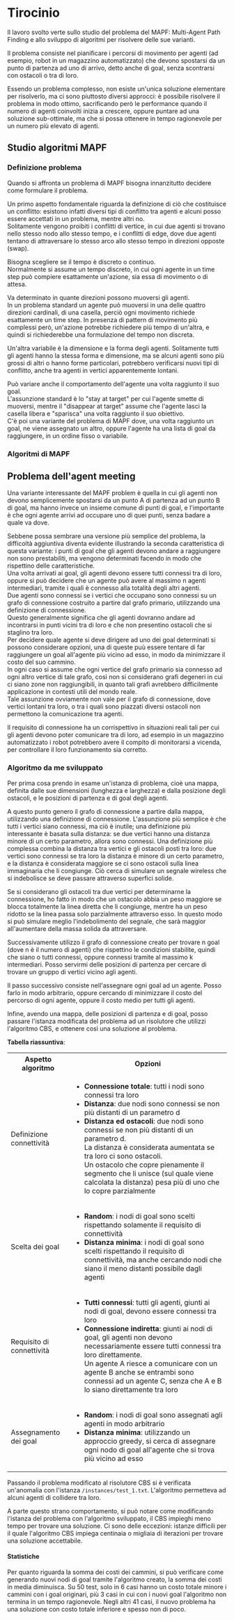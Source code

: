 # Tirocinio

Il lavoro svolto verte sullo studio del problema del MAPF: Multi-Agent Path Finding e allo sviluppo di algoritmi per risolvere delle sue varianti.

Il problema consiste nel pianificare i percorsi di movimento per agenti (ad esempio, robot in un magazzino automatizzato) che devono spostarsi da un punto di partenza ad uno di arrivo, detto anche di goal, senza scontrarsi con ostacoli o tra di loro.

Essendo un problema complesso, non esiste un'unica soluzione elementare per risolverlo, ma ci sono piuttosto diversi approcci: è possibile risolvere il problema in modo ottimo, sacrificando però le performance quando il numero di agenti coinvolti inizia a crescere, oppure puntare ad una soluzione sub-ottimale, ma che si possa ottenere in tempo ragionevole per un numero più elevato di agenti.

## Studio algoritmi MAPF

### Definizione problema

Quando si affronta un problema di MAPF bisogna innanzitutto decidere come formulare il problema.

Un primo aspetto fondamentale riguarda la definizione di ciò che costituisce un conflitto: esistono infatti diversi tipi di conflitto tra agenti e alcuni posso essere accettati in un problema, mentre altri no.  
Solitamente vengono proibiti i conflitti di vertice, in cui due agenti si trovano nello stesso nodo allo stesso tempo, e i conflitti di edge, dove due agenti tentano di attraversare lo stesso arco allo stesso tempo in direzioni opposte (swap).

Bisogna scegliere se il tempo è discreto o continuo.  
Normalmente si assume un tempo discreto, in cui ogni agente in un time step può compiere esattamente un'azione, sia essa di movimento o di attesa.

Va determinato in quante direzioni possono muoversi gli agenti.  
In un problema standard un agente può muoversi in una delle quattro direzioni cardinali, di una casella, perciò ogni movimento richiede esattamente un time step.
In presenza di pattern di movimento più complessi però, un'azione potrebbe richiedere più tempo di un'altra, e quindi si richiederebbe una formulazione del tempo non discreta.

Un'altra variabile è la dimensione e la forma degli agenti.
Solitamente tutti gli agenti hanno la stessa forma e dimensione, ma se alcuni agenti sono più grossi di altri o hanno forme particolari, potrebbero verificarsi nuovi tipi di conflitto, anche tra agenti in vertici apparentemente lontani.

Può variare anche il comportamento dell'agente una volta raggiunto il suo goal.  
L'assunzione standard è lo "stay at target" per cui l'agente smette di muoversi, mentre il "disappear at target" assume che l'agente lasci la casella libera e "sparisca" una volta raggiunto il suo obiettivo.  
C'è poi una variante del problema di MAPF dove, una volta raggiunto un goal, ne viene assegnato un altro, oppure l'agente ha una lista di goal da raggiungere, in un ordine fisso o variabile.

### Algoritmi di MAPF

## Problema dell'agent meeting

Una variante interessante del MAPF problem è quella in cui gli agenti non devono semplicemente spostarsi da un punto A di partenza ad un punto B di goal, ma hanno invece un insieme comune di punti di goal, e l'importante è che ogni agente arrivi ad occupare uno di quei punti, senza badare a quale va dove.

Sebbene possa sembrare una versione più semplice del problema, la difficoltà aggiuntiva diventa evidente illustrando la seconda caratteristica di questa variante: i punti di goal che gli agenti devono andare a raggiungere non sono prestabiliti, ma vengono determinati facendo in modo che rispettino delle caratteristiche.  
Una volta arrivati ai goal, gli agenti devono essere tutti connessi tra di loro, oppure si può decidere che un agente può avere al massimo n agenti intermediari, tramite i quali è connesso alla totalità degli altri agenti.  
Due agenti sono connessi se i vertici che occupano sono connessi su un grafo di connessione costruito a partire dal grafo primario, utilizzando una definizione di connessione.  
Questo generalmente significa che gli agenti dovranno andare ad incontrarsi in punti vicini tra di loro e che non presentino ostacoli che si staglino tra loro.  
Per decidere quale agente si deve dirigere ad uno dei goal determinati si possono considerare opzioni, una di queste puù essere tentare di far raggiungere un goal all'agente più vicino ad esso, in modo da minimizzare il costo del suo cammino.  
In ogni caso si assume che ogni vertice del grafo primario sia connesso ad ogni altro vertice di tale grafo, così non si considerano grafi degeneri in cui ci siano zone non raggiungibili, in quanto tali grafi avrebbero difficilmente applicazione in contesti utili del mondo reale.  
Tale assunzione ovviamente non vale per il grafo di connessione, dove vertici lontani tra loro, o tra i quali sono piazzati diversi ostacoli non permettono la comunicazione tra agenti.

Il requisito di connessione ha un corrispettivo in situazioni reali tali per cui gli agenti devono poter comunicare tra di loro, ad esempio in un magazzino automatizzato i robot potrebbero avere il compito di monitorarsi a vicenda, per controllare il loro funzionamento sia corretto.

### Algoritmo da me sviluppato

Per prima cosa prendo in esame un'istanza di problema, cioè una mappa, definita dalle sue dimensioni (lunghezza e larghezza) e dalla posizione degli ostacoli, e le posizioni di partenza e di goal degli agenti.

A questo punto genero il grafo di connessione a partire dalla mappa, utilizzando una definizione di connessione.
L'assunzione più semplice è che tutti i vertici siano connessi, ma ciò è inutile; una definizione più interessante è basata sulla distanza: se due vertici hanno una distanza minore di un certo parametro, allora sono connessi.
Una definizione più complessa combina la distanza tra vertici e gli ostacoli posti tra loro: due vertici sono connessi se tra loro la distanza è minore di un certo parametro, e la distanza è considerata maggiore se ci sono ostacoli sulla linea immaginaria che li congiunge.
Ciò cerca di simulare un segnale wireless che si indebolisce se deve passare attraverso superfici solide.

Se si considerano gli ostacoli tra due vertici per determinarne la connessione, ho fatto in modo che un ostacolo abbia un peso maggiore se blocca totalmente la linea diretta che li congiunge, mentre ha un peso ridotto se la linea passa solo parzialmente attraverso esso.
In questo modo si può simulare meglio l'indebolimento del segnale, che sarà maggior all'aumentare della massa solida da attraversare.

Successivamente utilizzo il grafo di connessione creato per trovare n goal (dove n è il numero di agenti) che rispettino le condizioni stabilite, quindi che siano o tutti connessi, oppure connessi tramite al massimo k intermediari.
Posso servirmi delle posizioni di partenza per cercare di trovare un gruppo di vertici vicino agli agenti.

Il passo successivo consiste nell'assegnare ogni goal ad un agente.
Posso farlo in modo arbitrario, oppure cercando di minimizzare il costo del percorso di ogni agente, oppure il costo medio per tutti gli agenti.

Infine, avendo una mappa, delle posizioni di partenza e di goal, posso passare l'istanza modificata del problema ad un risolutore che utilizzi l'algoritmo CBS, e ottenere così una soluzione al problema.

**Tabella riassuntiva**:

<table>
    <tr>
        <th>Aspetto algoritmo</th>
        <th>Opzioni</th>
    </tr>
    <tr>
        <td>
            Definizione connettività
        </td>
        <td>
            <ul>
                <li><b>Connessione totale</b>: tutti i nodi sono connessi tra loro</li>
                <li><b>Distanza</b>: due nodi sono connessi se non più distanti di un parametro d</li>
                <li><b>Distanza ed ostacoli</b>: due nodi sono connessi se non più distanti di un parametro d.<br>
                La distanza è considerata aumentata se tra loro ci sono ostacoli.<br>
                Un ostacolo che copre pienamente il segmento che li unisce (sul quale viene calcolata la distanza) pesa più di uno che lo copre parzialmente</li>
            </ul>
        </td>
    </tr>
    <tr>
        <td>
            Scelta dei goal
        </td>
        <td>
            <ul>
                <li><b>Random</b>: i nodi di goal sono scelti rispettando solamente il requisito di connettività </li>
                <li><b>Distanza minima</b>: i nodi di goal sono scelti rispettando il requisito di connettività, ma anche cercando nodi che siano il meno distanti possibile dagli agenti</li>
            </ul>
        </td>
    </tr>
    <tr>
        <td>
            Requisito di connettività
        </td>
        <td>
           <ul>
                <li><b>Tutti connessi</b>: tutti gli agenti, giunti ai nodi di goal, devono essere connessi tra loro</li>
                <li><b>Connessione indiretta</b>: giunti ai nodi di goal, gli agenti non devono necessariamente essere tutti connessi tra loro direttamente.<br>
                Un agente A riesce a comunicare con un agente B anche se entrambi sono connessi ad un agente C, senza che A e B lo siano direttamente tra loro</li>
           </ul>
        </td>
    </tr>
    <tr>
        <td>
            Assegnamento dei goal
        </td>
        <td>
            <ul>
                <li><b>Random</b>: i nodi di goal sono assegnati agli agenti in modo arbitrario</li>
                <li><b>Distanza minima</b>: utilizzando un approccio greedy, si cerca di assegnare ogni nodo di goal all'agente che si trova più vicino ad esso</li>
            </ul>
        </td>
    </tr>
</table>

Passando il problema modificato al risolutore CBS si è verificata un'anomalia con l'istanza `/instances/test_1.txt`.
L'algoritmo permetteva ad alcuni agenti di collidere tra loro.

A parte questo strano comportamento, si può notare come modificando l'istanza del problema con l'algoritmo sviluppato, il CBS impieghi meno tempo per trovare una soluzione.
Ci sono delle eccezioni: istanze difficili per il quale l'algoritmo CBS impiega centinaia o migliaia di iterazioni per trovare una soluzione accettabile.

#### Statistiche

Per quanto riguarda la somma dei costi dei cammini, si può verificare come generando nuovi nodi di goal tramite l'algoritmo creato, la somma dei costi in media diminuisca.
Su 50 test, solo in 6 casi hanno un costo totale minore i cammini con i goal originari, più 3 casi in cui con i nuovi goal l'algoritmo non termina in un tempo ragionevole.
Negli altri 41 casi, il nuovo problema ha una soluzione con costo totale inferiore e spesso non di poco.